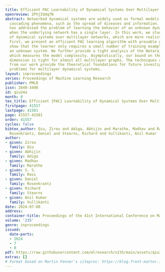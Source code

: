 ```yaml
---
title: Efficient PAC Learnability of Dynamical Systems Over Multilayer Networks
openreview: 2PVjIQdq7N
abstract: Networked dynamical systems are widely used as formal models of real-world
  cascading phenomena, such as the spread of diseases and information. Prior research
  has addressed the problem of learning the behavior of an unknown dynamical system
  when the underlying network has a single layer. In this work, we study the learnability
  of dynamical systems over multilayer networks, which are more realistic and challenging.
  First, we present an efficient PAC learning algorithm with provable guarantees to
  show that the learner only requires a small number of training examples to infer
  an unknown system. We further provide a tight analysis of the Natarajan dimension
  which measures the model complexity. Asymptotically, our bound on the Nararajan
  dimension is tight for almost all multilayer graphs. The techniques and insights
  from our work provide the theoretical foundations for future investigations of learning
  problems for multilayer dynamical systems.
layout: inproceedings
series: Proceedings of Machine Learning Research
publisher: PMLR
issn: 2640-3498
id: qiu24a
month: 0
tex_title: Efficient {PAC} Learnability of Dynamical Systems Over Multilayer Networks
firstpage: 41557
lastpage: 41581
page: 41557-41581
order: 41557
cycles: false
bibtex_author: Qiu, Zirou and Adiga, Abhijin and Marathe, Madhav and Ravi, S. S. and
  Rosenkrantz, Daniel and Stearns, Richard and Vullikanti, Anil Kumar
author:
- given: Zirou
  family: Qiu
- given: Abhijin
  family: Adiga
- given: Madhav
  family: Marathe
- given: S. S.
  family: Ravi
- given: Daniel
  family: Rosenkrantz
- given: Richard
  family: Stearns
- given: Anil Kumar
  family: Vullikanti
date: 2024-07-08
address:
container-title: Proceedings of the 41st International Conference on Machine Learning
volume: '235'
genre: inproceedings
issued:
  date-parts:
  - 2024
  - 7
  - 8
pdf: https://raw.githubusercontent.com/mlresearch/v235/main/assets/qiu24a/qiu24a.pdf
extras: []
# Format based on Martin Fenner's citeproc: https://blog.front-matter.io/posts/citeproc-yaml-for-bibliographies/
---
```

